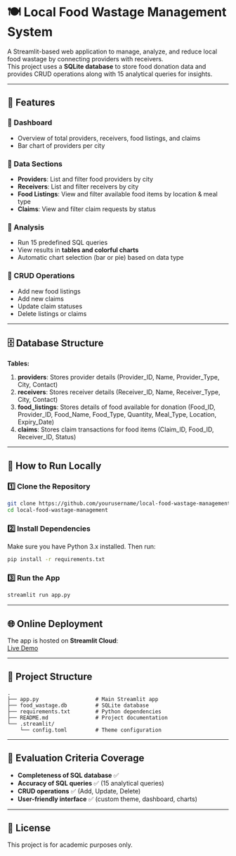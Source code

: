 # 🍽️ Local Food Wastage Management System

A Streamlit-based web application to manage, analyze, and reduce local food wastage by connecting providers with receivers.  
This project uses a **SQLite database** to store food donation data and provides CRUD operations along with 15 analytical queries for insights.

---

## 📌 Features

### 🔹 Dashboard
- Overview of total providers, receivers, food listings, and claims
- Bar chart of providers per city

### 🔹 Data Sections
- **Providers**: List and filter food providers by city
- **Receivers**: List and filter receivers by city
- **Food Listings**: View and filter available food items by location & meal type
- **Claims**: View and filter claim requests by status

### 🔹 Analysis
- Run 15 predefined SQL queries
- View results in **tables and colorful charts**
- Automatic chart selection (bar or pie) based on data type

### 🔹 CRUD Operations
- Add new food listings
- Add new claims
- Update claim statuses
- Delete listings or claims

---

## 🗄 Database Structure

**Tables:**
1. **providers**: Stores provider details (Provider_ID, Name, Provider_Type, City, Contact)
2. **receivers**: Stores receiver details (Receiver_ID, Name, Receiver_Type, City, Contact)
3. **food_listings**: Stores details of food available for donation (Food_ID, Provider_ID, Food_Name, Food_Type, Quantity, Meal_Type, Location, Expiry_Date)
4. **claims**: Stores claim transactions for food items (Claim_ID, Food_ID, Receiver_ID, Status)

---

## 🚀 How to Run Locally

### 1️⃣ Clone the Repository
```bash
git clone https://github.com/yourusername/local-food-wastage-management.git
cd local-food-wastage-management
```

### 2️⃣ Install Dependencies
Make sure you have Python 3.x installed. Then run:
```bash
pip install -r requirements.txt
```

### 3️⃣ Run the App
```bash
streamlit run app.py
```

---

## 🌐 Online Deployment
The app is hosted on **Streamlit Cloud**:  
[Live Demo](https://food-waste-management-ygo7emuthcwiaf4qxzcsro.streamlit.app/)

---

## 📂 Project Structure
```
.
├── app.py                  # Main Streamlit app
├── food_wastage.db         # SQLite database
├── requirements.txt        # Python dependencies
├── README.md               # Project documentation
└── .streamlit/
    └── config.toml         # Theme configuration
```

---

## 🎯 Evaluation Criteria Coverage
- **Completeness of SQL database** ✅
- **Accuracy of SQL queries** ✅ (15 analytical queries)
- **CRUD operations** ✅ (Add, Update, Delete)
- **User-friendly interface** ✅ (custom theme, dashboard, charts)

---

## 📜 License
This project is for academic purposes only.
